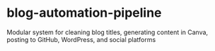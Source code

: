 # blog-automation-pipeline
Modular system for cleaning blog titles, generating content in Canva, posting to GitHub, WordPress, and social platforms
